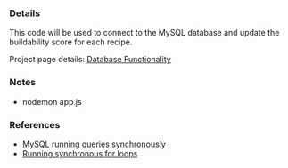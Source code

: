 ### Details
This code will be used to connect to the MySQL database and update the buildability score for each recipe.

Project page details: [Database Functionality](https://kionokitse.wordpress.com/fridgemate/database-functionality/)

### Notes
 * nodemon app.js

### References
 * [MySQL running queries synchronously](https://codeburst.io/node-js-mysql-and-async-await-6fb25b01b628)
 * [Running synchronous for loops](https://lavrton.com/javascript-loops-how-to-handle-async-await-6252dd3c795/)